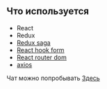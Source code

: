 ## Что используется
* React
* Redux
* [Redux saga](https://redux-saga.js.org/)
* [React hook form](https://react-hook-form.com/ "")
* [React router dom](https://reactrouter.com/)
* [axios](https://github.com/axios/axios)

Чат можно попробывать [Здесь](https://kiteny.github.io/)
